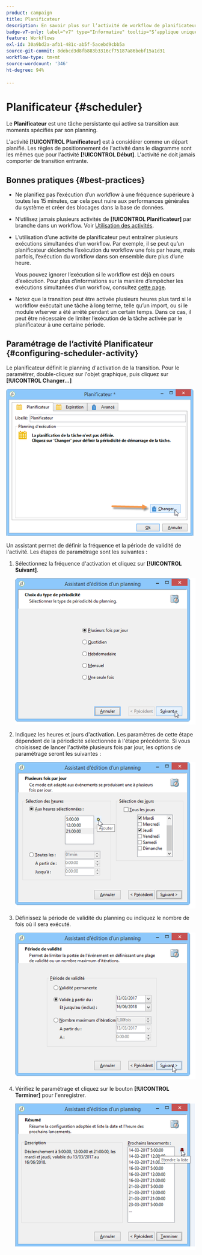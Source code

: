 ```yaml
---
product: campaign
title: Planificateur
description: En savoir plus sur l’activité de workflow de planificateur
badge-v7-only: label="v7" type="Informative" tooltip="S’applique uniquement à Campaign Classic v7"
feature: Workflows
exl-id: 30a9bd2a-afb1-481c-ab5f-5acebd9cbb5a
source-git-commit: 8debcd3d8fb883b3316cf75187a86bebf15a1d31
workflow-type: tm+mt
source-wordcount: '346'
ht-degree: 94%

---
```


# Planificateur {#scheduler}



Le **Planificateur** est une tâche persistante qui active sa transition aux moments spécifiés par son planning.

L&#39;activité **[!UICONTROL Planificateur]** est à considérer comme un départ planifié. Les règles de positionnement de l&#39;activité dans le diagramme sont les mêmes que pour l&#39;activité **[!UICONTROL Début]**. L&#39;activité ne doit jamais comporter de transition entrante.

## Bonnes pratiques {#best-practices}

* Ne planifiez pas l’exécution d’un workflow à une fréquence supérieure à toutes les 15 minutes, car cela peut nuire aux performances générales du système et créer des blocages dans la base de données.

* N’utilisez jamais plusieurs activités de **[!UICONTROL Planificateur]** par branche dans un workflow. Voir [Utilisation des activités](workflow-best-practices.md#using-activities).

* L’utilisation d’une activité de planificateur peut entraîner plusieurs exécutions simultanées d’un workflow. Par exemple, il se peut qu’un planificateur déclenche l’exécution du workflow une fois par heure, mais parfois, l’exécution du workflow dans son ensemble dure plus d’une heure.

  Vous pouvez ignorer l’exécution si le workflow est déjà en cours d’exécution. Pour plus d’informations sur la manière d’empêcher les exécutions simultanées d’un workflow, consultez [cette page](monitoring-workflow-execution.md#preventing-simultaneous-multiple-executions).

* Notez que la transition peut être activée plusieurs heures plus tard si le workflow exécutait une tâche à long terme, telle qu’un import, ou si le module wfserver a été arrêté pendant un certain temps. Dans ce cas, il peut être nécessaire de limiter l’exécution de la tâche activée par le planificateur à une certaine période.

## Paramétrage de l’activité Planificateur {#configuring-scheduler-activity}

Le planificateur définit le planning d&#39;activation de la transition. Pour le paramétrer, double-cliquez sur l&#39;objet graphique, puis cliquez sur **[!UICONTROL Changer...]**

![](assets/s_user_segmentation_scheduler.png)

Un assistant permet de définir la fréquence et la période de validité de l&#39;activité. Les étapes de paramétrage sont les suivantes :

1. Sélectionnez la fréquence d&#39;activation et cliquez sur **[!UICONTROL Suivant]**.

   ![](assets/s_user_segmentation_scheduler2.png)

1. Indiquez les heures et jours d&#39;activation. Les paramètres de cette étape dépendent de la périodicité sélectionnée à l&#39;étape précédente. Si vous choisissez de lancer l&#39;activité plusieurs fois par jour, les options de paramétrage seront les suivantes :

   ![](assets/s_user_segmentation_scheduler3.png)

1. Définissez la période de validité du planning ou indiquez le nombre de fois où il sera exécuté.

   ![](assets/s_user_segmentation_scheduler4.png)

1. Vérifiez le paramétrage et cliquez sur le bouton **[!UICONTROL Terminer]** pour l&#39;enregistrer.

   ![](assets/s_user_segmentation_scheduler5.png)
